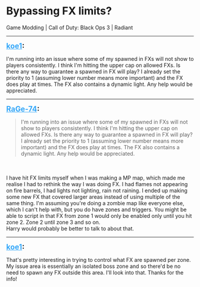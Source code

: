 # Bypassing FX limits?
Game Modding | Call of Duty: Black Ops 3 | Radiant

---
<strong style="font-size: 1.4em;"><span style="text-decoration: underline;text-decoration-color: #34a7f9;"><span style="color:#34a7f9;">koe1</span></span>:</strong>

<p>I&#39;m running into an issue where some of my spawned in FXs will not show to players consistently. I think I&#39;m hitting the upper cap on allowed FXs. Is there any way to guarantee a spawned in FX will play? I already set the priority to 1 (assuming lower number means more important) and the FX does play at times. The FX also contains a dynamic light. Any help would be appreciated.</p>

---
<strong style="font-size: 1.4em;"><span style="text-decoration: underline;text-decoration-color: #34a7f9;"><span style="color:#34a7f9;">RaGe-74</span></span>:</strong>

<p><blockquote>I&#39;m running into an issue where some of my spawned in FXs will not show to players consistently. I think I&#39;m hitting the upper cap on allowed FXs. Is there any way to guarantee a spawned in FX will play? I already set the priority to 1 (assuming lower number means more important) and the FX does play at times. The FX also contains a dynamic light. Any help would be appreciated.<br /></blockquote><br /><br />I have hit FX limits myself when I was making a MP map, which made me realise I had to rethink the way I was doing FX. I had flames not appearing on fire barrels, I had lights not lighting, rain not raining. I ended up making some new FX that covered larger areas instead of using multiple of the same thing. I&#39;m assuming you&#39;re doing a zombie map like everyone else, which I can&#39;t help with, but you do have zones and triggers. You might be able to script in that FX from zone 1 would only be enabled only until you hit zone 2. Zone 2 until zone 3 and so on. <br />Harry would probably be better to talk to about that.</p>

---
<strong style="font-size: 1.4em;"><span style="text-decoration: underline;text-decoration-color: #34a7f9;"><span style="color:#34a7f9;">koe1</span></span>:</strong>

<p>That&#39;s pretty interesting in trying to control what FX are spawned per zone. My issue area is essentially an isolated boss zone and so there&#39;d be no need to spawn any FX outside this area. I&#39;ll look into that. Thanks for the info!</p>
